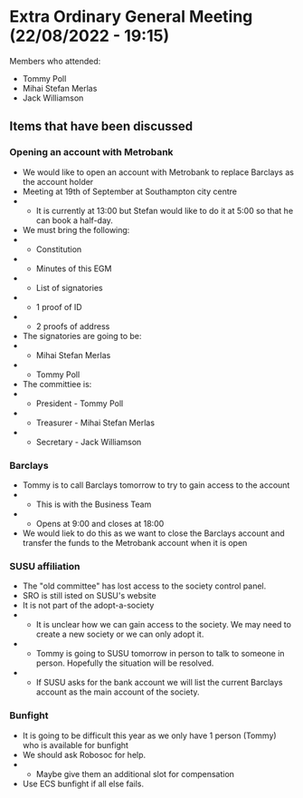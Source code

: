 # Extra Ordinary General Meeting (22/08/2022 - 19:15) #

Members who attended:
* Tommy Poll 
* Mihai Stefan Merlas
* Jack Williamson

## Items that have been discussed ##
### Opening an account with Metrobank ###
* We would like to open an account with Metrobank to replace Barclays as the account holder
* Meeting at 19th of September at Southampton city centre
* * It is currently at 13:00 but Stefan would like to do it at 5:00 so that he can book a half-day.
* We must bring the following:
* * Constitution
* * Minutes of this EGM
* * List of signatories
* * 1 proof of ID
* * 2 proofs of address
* The signatories are going to be:
* * Mihai Stefan Merlas
* * Tommy Poll
* The committiee is:
* * President - Tommy Poll
* * Treasurer - Mihai Stefan Merlas
* * Secretary - Jack Williamson

### Barclays ###
* Tommy is to call Barclays tomorrow to try to gain access to the account
* * This is with the Business Team
* * Opens at 9:00 and closes at 18:00
* We would liek to do this as we want to close the Barclays account and transfer the funds to the Metrobank account when it is open

### SUSU affiliation ###
* The "old committee" has lost access to the society control panel.
* SRO is still isted on SUSU's website
* It is not part of the adopt-a-society
* * It is unclear how we can gain access to the society. We may need to create a new society or we can only adopt it. 
* * Tommy is going to SUSU tomorrow in person to talk to someone in person. Hopefully the situation will be resolved. 
* * If SUSU asks for the bank account we will list the current Barclays account as the main account of the society.

### Bunfight ###
* It is going to be difficult this year as we only have 1 person (Tommy) who is available for bunfight
* We should ask Robosoc for help.
* * Maybe give them an additional slot for compensation
* Use ECS bunfight if all else fails. 
